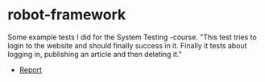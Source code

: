 # robot-framework
Some example tests I did for the System Testing -course. "This test tries to login to the website and should finally success in it. Finally it tests about logging in, publishing an article and then deleting it."

- [Report](https://antipoppi.github.io/robot-framework/report.html)

